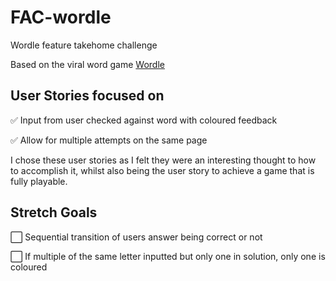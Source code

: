 # FAC-wordle

Wordle feature takehome challenge

Based on the viral word game [Wordle](https://www.powerlanguage.co.uk/wordle/)

## User Stories focused on 
:white_check_mark: Input from user checked against word with coloured feedback

:white_check_mark: Allow for multiple attempts on the same page

I chose these user stories as I felt they were an interesting thought to how to accomplish it, whilst also being the user story to achieve a game that is fully playable.

## Stretch Goals
:white_large_square: Sequential transition of users answer being correct or not

:white_large_square: If multiple of the same letter inputted but only one in solution, only one is coloured
